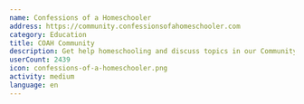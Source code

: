 ```yaml
---
name: Confessions of a Homeschooler
address: https://community.confessionsofahomeschooler.com
category: Education
title: COAH Community
description: Get help homeschooling and discuss topics in our Community Forum
userCount: 2439
icon: confessions-of-a-homeschooler.png
activity: medium
language: en
---
```

